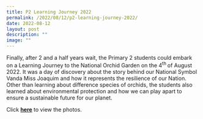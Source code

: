 ```yaml
---
title: P2 Learning Journey 2022
permalink: /2022/08/12/p2-learning-journey-2022/
date: 2022-08-12
layout: post
description: ""
image: ""
---
```

<p>Finally, after 2 and a half years wait, the Primary 2 students could embark on a Learning Journey to the National Orchid Garden on the 4<sup>th&nbsp;</sup>of August 2022. It was a day of discovery about the story behind our National Symbol Vanda Miss Joaquim and how it represents the resilience of our Nation. Other than learning about difference species of orchids, the students also learned about environmental protection and how we can play apart to ensure a sustainable future for our planet.</p>
<p>Click&nbsp;<strong><a href="/p2-learning-journey-2022/">here</a></strong>&nbsp;to view the photos.</p>